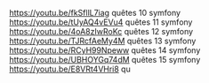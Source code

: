 https://youtu.be/fkSfllL7iag quêtes 10 symfony
https://youtu.be/tUyAQ4vEVu4 quêtes 11 symfony
https://youtu.be/4oA8zIwRoKc quêtes 12 symfony
https://youtu.be/TJRcfAeMy4M quêtes 13 symfony
https://youtu.be/RCyH99Npeww quêtes 14 symfony
https://youtu.be/UBHOYGq74dM quêtes 15 symfony
https://youtu.be/E8VRt4VHri8 qu